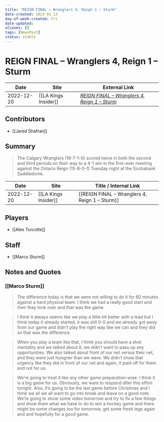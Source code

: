 ```yaml
---
title: "REIGN FINAL – Wranglers 4, Reign 1 – Sturm"
date-created: 2023-01-13
day-of-week-created: Fri
date-updated: 
aliases: []
tags: [NewsPost]
status: stable
---
```


# REIGN FINAL – Wranglers 4, Reign 1 – Sturm

| Date       | Site                 | External Link                                                                                                                |
| ---------- | -------------------- | ---------------------------------------------------------------------------------------------------------------------------- |
| 2022-12-20 | [[LA Kings Insider]] | [*REIGN FINAL – Wranglers 4, Reign 1 – Sturm*](https://lakingsinsider.com/2022/12/20/reign-final-wranglers-4-reign-1-sturm/) |

## Contributors
- [[Jared Shafran]]

## Summary
> The Calgary Wranglers (16-7-1-0) scored twice in both the second and third periods on their way to a 4-1 win in the first-ever meeting against the Ontario Reign (15-8-0-1) Tuesday night at the Scotiabank Saddledome.

| Date       | Site                 | Title / Internal Link                          |
| ---------- | -------------------- | ---------------------------------------------- |
| 2022-12-20 | [[LA Kings Insider]] | [[REIGN FINAL – Wranglers 4, Reign 1 – Sturm]] |

## Players
- [[Alex Turcotte]]

## Staff
- [[Marco Sturm]]

## Notes and Quotes
### [[Marco Sturm]]
> The difference today is that we were not willing to do it for 60 minutes against a hard physical team. I think we had a really good start and then they took over and that was the game.

> I think it always seems like we play a little bit better with a lead but I think today it already started, it was still 0-0 and we already got away from our game and didn’t play the right way like we can and they did so that was the difference.

> When you play a team like that, I think you should have a shot mentality and we talked about it, we didn’t want to pass up any opportunities. We also talked about front of our net versus their net, and they were just hungrier than we were. We didn’t show that urgency like they did in front of our net and again, it paid off for them and not for us.

> We’re going to treat it like any other game preparation-wise. I think it is a big game for us. Obviously, we want to respond after this effort tonight. Also, it’s going to be the last game before Christmas and I think we all we all want to go into break and leave on a good note. We’re going to show some video tomorrow and try to fix a few things and show them what we have to do to win a hockey game and there might be some changes too for tomorrow, get some fresh legs again and and hopefully for a good game.



